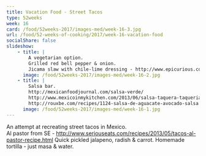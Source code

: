 ```yaml
---
title: Vacation Food - Street Tacos
type: 52weeks
week: 16
card: /food/52weeks-2017/images-med/week-16-3.jpg
url: /food/52-weeks-of-cooking/2017/week-16-vacation-food
socialShare: false
slideshow:
    - title: |
        A vegetarian option.
        Grilled red bell pepper & onion.
        Jicama slaw with chile-lime dressing - http://www.epicurious.com/recipes/food/views/jicama-slaw-with-lime-ancho-dressing-234839
      image: /food/52weeks-2017/images-med/week-16-2.jpg
    - title: |
        Salsa bar.
        http://mexicanfoodjournal.com/salsa-verde/
        http://www.mexicoinmykitchen.com/2013/06/salsa-taquera-taqueria-style.html
        http://rouxbe.com/recipes/1124-salsa-de-aguacate-avocado-salsa
      image: /food/52weeks-2017/images-med/week-16-1.jpg
---
```

An attempt at recreating street tacos in Mexico.  
Al pastor from SE - http://www.seriouseats.com/recipes/2013/05/tacos-al-pastor-recipe.html
Quick pickled jalapeno, radish & carrot.
Homemade tortilla - just masa & water.

